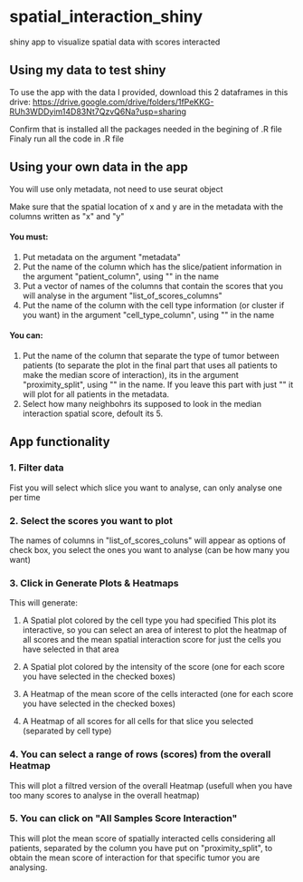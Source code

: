 # spatial_interaction_shiny
shiny app to visualize spatial data with scores interacted

## Using my data to test shiny
To use the app with the data I provided, download this 2 dataframes in this drive:
https://drive.google.com/drive/folders/1fPeKKG-RUh3WDDyim14D83Nt7QzvQ6Na?usp=sharing

Confirm that is installed all the packages needed in the begining of .R file
Finaly run all the code in .R file

## Using your own data in the app
You will use only metadata, not need to use seurat object

Make sure that the spatial location of x and y are in the metadata with the columns written as "x" and "y"

#### You must:
1. Put metadata on the argument "metadata"
2. Put the name of the column which has the slice/patient information in the argument "patient_column", using "" in the name
3. Put a vector of names of the columns that contain the scores that you will analyse in the argument "list_of_scores_columns"
4. Put the name of the column with the cell type information (or cluster if you want) in the argument "cell_type_column", using "" in the name

#### You can:
1. Put the name of the column that separate the type of tumor between patients (to separate the plot in the final part that uses all patients to make the median score of interaction), its in the argument "proximity_split", using "" in the name. If you leave this part with just "" it will plot for all patients in the metadata.
2. Select how many neighbohrs its supposed to look in the median interaction spatial score, defoult its 5.


## App functionality
### 1. Filter data
Fist you will select which slice you want to analyse, can only analyse one per time

### 2. Select the scores you want to plot
The names of columns in "list_of_scores_coluns" will appear as options of check box, you select the ones you want to analyse (can be how many you want)

### 3. Click in Generate Plots & Heatmaps 
This will generate:

1. A Spatial plot colored by the cell type you had specified
This plot its interactive, so you can select an area of interest to plot the heatmap of all scores and the mean spatial interaction score for just the cells you have selected in that area

2. A Spatial plot colored by the intensity of the score (one for each score you have selected in the checked boxes)

3. A Heatmap of the mean score of the cells interacted (one for each score you have selected in the checked boxes)

4. A Heatmap of all scores for all cells for that slice you selected (separated by cell type)

### 4. You can select a range of rows (scores) from the overall Heatmap 
This will plot a filtred version of the overall Heatmap 
(usefull when you have too many scores to analyse in the overall heatmap)

### 5. You can click on "All Samples Score Interaction"
This will plot the mean score of spatially interacted cells considering all patients, separated by the column you have put on "proximity_split", to obtain the mean score of interaction for that specific tumor you are analysing.
